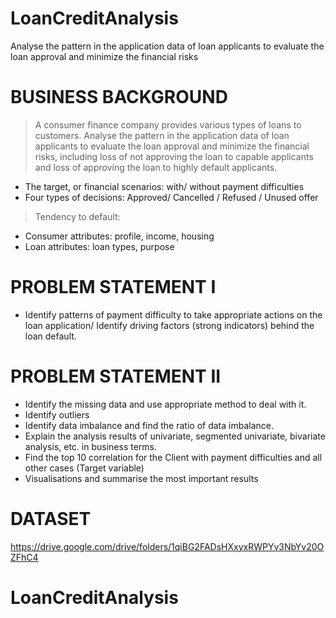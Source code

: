 # LoanCreditAnalysis
Analyse the pattern in the application data of loan applicants to evaluate the loan approval and minimize the financial risks

# BUSINESS BACKGROUND
> A consumer finance company provides various types of loans to customers. Analyse the pattern in the application data of loan applicants to evaluate the loan approval and minimize the financial risks, including loss of not approving the loan to capable applicants and loss of approving the loan to highly default applicants.
*   The target, or financial scenarios: with/ without payment difficulties
*   Four types of decisions: Approved/ Cancelled / Refused / Unused offer
> Tendency to default:
*   Consumer attributes: profile, income, housing
*   Loan attributes: loan types, purpose

# PROBLEM STATEMENT I
*   Identify patterns of payment difficulty to take appropriate actions on the loan application/ Identify driving factors (strong indicators) behind the loan default.

# PROBLEM STATEMENT II
*   Identify the missing data and use appropriate method to deal with it.
*   Identify outliers
*   Identify data imbalance and find the ratio of data imbalance.
*   Explain the analysis results of univariate, segmented univariate, bivariate analysis, etc. in business terms.
*   Find the top 10 correlation for the Client with payment difficulties and all other cases (Target variable)
*   Visualisations and summarise the most important results

# DATASET
https://drive.google.com/drive/folders/1qiBG2FADsHXxyxRWPYv3NbYv20OZFhC4
# LoanCreditAnalysis
